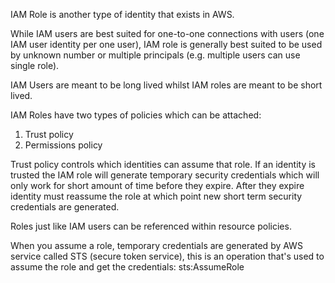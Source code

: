 IAM Role is another type of identity that exists in AWS.

While IAM users are best suited for one-to-one connections with users (one IAM user identity per one user), IAM role is generally best suited to be used by unknown number or multiple principals (e.g. multiple users can use single role).

IAM Users are meant to be long lived whilst IAM roles are meant to be short lived.

IAM Roles have two types of policies which can be attached:
1) Trust policy
2) Permissions policy

Trust policy controls which identities can assume that role. If an identity is trusted the IAM role will generate temporary security credentials which will only work for short amount of time before they expire. After they expire identity must reassume the role at which point new short term security credentials are generated.

Roles just like IAM users can be referenced within resource policies.

When you assume a role, temporary credentials are generated by AWS service called STS (secure token service), this is an operation that's used to assume the role and get the credentials: sts:AssumeRole
